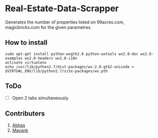 # Real-Estate-Data-Scrapper
Generates the number of properties listed on 99acres.com, magicbricks.com for the given parametres.

## How to install
```
sudo apt-get install python-wxgtk2.8 python-wxtools wx2.8-doc wx2.8-examples wx2.8-headers wx2.8-i18n
activate virtualenv
echo /usr/lib/python2.7/dist-packages/wx-2.8-gtk2-unicode > $VIRTUAL_ENV/lib/python2.7/site-packages/wx.pth
```

## ToDo
- [ ] Open 2 tabs simultaneously

## Contributers
1. [Abhas](https://github.com/mittalabhas1/)
2. [Mayank](https://github.com/mayank1304/)
